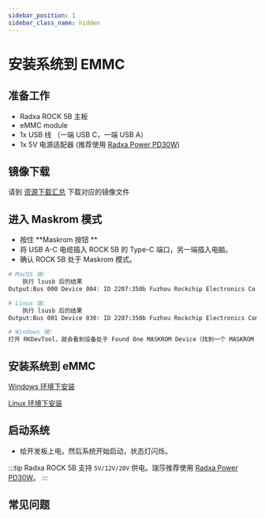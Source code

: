 ```yaml
---
sidebar_position: 1
sidebar_class_name: hidden
---
```


# 安装系统到 EMMC

## 准备工作

- Radxa ROCK 5B 主板
- eMMC module
- 1x USB 线 （一端 USB C，一端 USB A）
- 1x 5V 电源适配器 (推荐使用 [Radxa Power PD30W](../accessories/pd-30w))

## 镜像下载

请到 [资源下载汇总](/rock5/rock5b/getting-started/download.md) 下载对应的镜像文件

## 进入 Maskrom 模式

- 按住 **Maskrom 按钮 **
- 将 USB A-C 电缆插入 ROCK 5B 的 Type-C 端口，另一端插入电脑。
- 确认 ROCK 5B 处于 Maskrom 模式。

```bash
# MacOS 端:
	执行 lsusb 后的结果
Output:Bus 000 Device 004: ID 2207:350b Fuzhou Rockchip Electronics Co., Ltd. Composite Device

# Linux 端:
	执行 lsusb 后的结果
Output:Bus 001 Device 030: ID 2207:350b Fuzhou Rockchip Electronics Company

# Windows 端:
打开 RKDevTool，就会看到设备处于 Found One MASKROM Device（找到一个 MASKROM 设备）状态。
```

## 安装系统到 eMMC

[Windows 环境下安装](../low-level-dev/rkdeveloptool)

[Linux 环境下安装](../low-level-dev/rkdeveloptool)

## 启动系统

- 给开发板上电，然后系统开始启动，状态灯闪烁。

:::tip
Radxa ROCK 5B 支持 `5V/12V/20V` 供电。瑞莎推荐使用 [Radxa Power PD30W](../accessories/pd-30w)。
:::

## 常见问题
